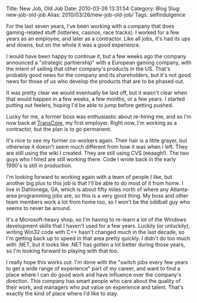 Title: New Job, Old Job
Date: 2010-03-26 13:31:54
Category: Blog
Slug: new-job-old-job
Alias: 2010/03/26/new-job-old-job/
Tags: selfindulgence


For the last seven years, I've been working with a company that does gaming-related stuff (lotteries, casinos, race tracks). I worked for a few years as an employee, and later as a contractor. Like all jobs, it's had its ups and downs, but on the whole it was a good experience.

I would have been happy to continue it, but a few weeks ago the company announced a "strategic partnership" with a European gaming company, with the intent of selling that other company's products in the US. That's probably good news for the company and its shareholders, but it's not good news for those of us who develop the products that are to be phased out.

It was pretty clear we would eventually be laid off, but it wasn't clear when that would happen in a few weeks, a few months, or a few years. I started putting out feelers, hoping I'd be able to jump before getting pushed.
<!--break-->
Lucky for me, a former boss was enthusiastic about re-hiring me, and so I'm now back at [TransCore](http://www.transcore.com/), my first employer. Right now, I'm working as a contractor, but the plan is to go permanent.

It's nice to see my former co-workers again. Their hair is a little grayer, but otherwise it doesn't seem much different from how it was when I left. They are still using the wiki I created. They are still using CVS (eeaagh!). The two guys who I hired are still working there. Code I wrote back in the early 1990's is still in production.

I'm looking forward to working again with a team of people I like, but another big plus to this job is that I'll be able to do most of it from home. I live in Dahlonega, GA, which is about fifty miles north of where any Atlanta-area programming jobs are, so this is a very good thing. My boss and other team members work a lot from home too, so I won't be the oddball guy who seems to never be around.

It's a Microsoft-heavy shop, so I'm having to re-learn a lot of the Windows development skills that I haven't used for a few years. Luckily (or unluckily), writing Win32 code with C++ hasn't changed much in the last decade, so I'm getting back up to speed in that area pretty quickly. I didn't do too much with .NET, but it looks like .NET has gotten a lot better during those years, so I'm looking forward to playing with that too.

I really hope this works out. I'm done with the "switch jobs every few years to get a wide range of experience" part of my career, and want to find a place where I can do good work and have influence over the company's direction. This company has smart people who care about the quality of their work, and managers who put value on experience and talent. That's exactly the kind of place where I'd like to stay.
